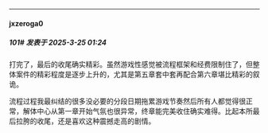 ﻿
*****

####  jxzeroga0  
##### 101#       发表于 2025-3-25 01:24

打完了，最后的收尾确实精彩。虽然游戏性感觉被流程框架和经费限制住了，但整体案件的精彩程度是逐步上升的，尤其是第五章套中套再配合第六章堪比精彩的叙诡。

流程过程我最纠结的很多没必要的分段日期拖累游戏节奏然后所有人都觉得很正常，解体中心从第一章开始气氛也很异常，终章能完美收住确实难得。比起本所最后拉胯的收尾，还是喜欢这种震撼走高的剧情。

